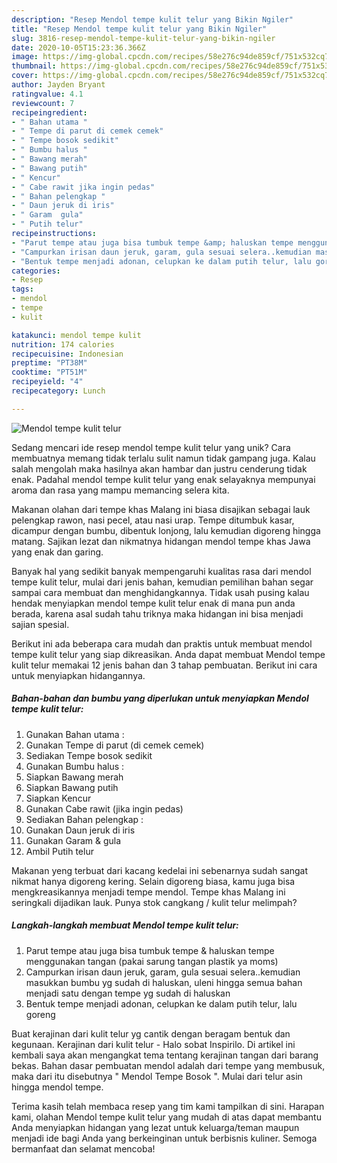 ```yaml
---
description: "Resep Mendol tempe kulit telur yang Bikin Ngiler"
title: "Resep Mendol tempe kulit telur yang Bikin Ngiler"
slug: 3816-resep-mendol-tempe-kulit-telur-yang-bikin-ngiler
date: 2020-10-05T15:23:36.366Z
image: https://img-global.cpcdn.com/recipes/58e276c94de859cf/751x532cq70/mendol-tempe-kulit-telur-foto-resep-utama.jpg
thumbnail: https://img-global.cpcdn.com/recipes/58e276c94de859cf/751x532cq70/mendol-tempe-kulit-telur-foto-resep-utama.jpg
cover: https://img-global.cpcdn.com/recipes/58e276c94de859cf/751x532cq70/mendol-tempe-kulit-telur-foto-resep-utama.jpg
author: Jayden Bryant
ratingvalue: 4.1
reviewcount: 7
recipeingredient:
- " Bahan utama "
- " Tempe di parut di cemek cemek"
- " Tempe bosok sedikit"
- " Bumbu halus "
- " Bawang merah"
- " Bawang putih"
- " Kencur"
- " Cabe rawit jika ingin pedas"
- " Bahan pelengkap "
- " Daun jeruk di iris"
- " Garam  gula"
- " Putih telur"
recipeinstructions:
- "Parut tempe atau juga bisa tumbuk tempe &amp; haluskan tempe menggunakan tangan (pakai sarung tangan plastik ya moms)"
- "Campurkan irisan daun jeruk, garam, gula sesuai selera..kemudian masukkan bumbu yg sudah di haluskan, uleni hingga semua bahan menjadi satu dengan tempe yg sudah di haluskan"
- "Bentuk tempe menjadi adonan, celupkan ke dalam putih telur, lalu goreng"
categories:
- Resep
tags:
- mendol
- tempe
- kulit

katakunci: mendol tempe kulit 
nutrition: 174 calories
recipecuisine: Indonesian
preptime: "PT38M"
cooktime: "PT51M"
recipeyield: "4"
recipecategory: Lunch

---
```



![Mendol tempe kulit telur](https://img-global.cpcdn.com/recipes/58e276c94de859cf/751x532cq70/mendol-tempe-kulit-telur-foto-resep-utama.jpg)

Sedang mencari ide resep mendol tempe kulit telur yang unik? Cara membuatnya memang tidak terlalu sulit namun tidak gampang juga. Kalau salah mengolah maka hasilnya akan hambar dan justru cenderung tidak enak. Padahal mendol tempe kulit telur yang enak selayaknya mempunyai aroma dan rasa yang mampu memancing selera kita.

Makanan olahan dari tempe khas Malang ini biasa disajikan sebagai lauk pelengkap rawon, nasi pecel, atau nasi urap. Tempe ditumbuk kasar, dicampur dengan bumbu, dibentuk lonjong, lalu kemudian digoreng hingga matang. Sajikan lezat dan nikmatnya hidangan mendol tempe khas Jawa yang enak dan garing.

Banyak hal yang sedikit banyak mempengaruhi kualitas rasa dari mendol tempe kulit telur, mulai dari jenis bahan, kemudian pemilihan bahan segar sampai cara membuat dan menghidangkannya. Tidak usah pusing kalau hendak menyiapkan mendol tempe kulit telur enak di mana pun anda berada, karena asal sudah tahu triknya maka hidangan ini bisa menjadi sajian spesial.


Berikut ini ada beberapa cara mudah dan praktis untuk membuat mendol tempe kulit telur yang siap dikreasikan. Anda dapat membuat Mendol tempe kulit telur memakai 12 jenis bahan dan 3 tahap pembuatan. Berikut ini cara untuk menyiapkan hidangannya.

<!--inarticleads1-->

##### Bahan-bahan dan bumbu yang diperlukan untuk menyiapkan Mendol tempe kulit telur:

1. Gunakan  Bahan utama :
1. Gunakan  Tempe di parut (di cemek cemek)
1. Sediakan  Tempe bosok sedikit
1. Gunakan  Bumbu halus :
1. Siapkan  Bawang merah
1. Siapkan  Bawang putih
1. Siapkan  Kencur
1. Gunakan  Cabe rawit (jika ingin pedas)
1. Sediakan  Bahan pelengkap :
1. Gunakan  Daun jeruk di iris
1. Gunakan  Garam &amp; gula
1. Ambil  Putih telur


Makanan yeng terbuat dari kacang kedelai ini sebenarnya sudah sangat nikmat hanya digoreng kering. Selain digoreng biasa, kamu juga bisa mengkreasikannya menjadi tempe mendol. Tempe khas Malang ini seringkali dijadikan lauk. Punya stok cangkang / kulit telur melimpah? 

<!--inarticleads2-->

##### Langkah-langkah membuat Mendol tempe kulit telur:

1. Parut tempe atau juga bisa tumbuk tempe &amp; haluskan tempe menggunakan tangan (pakai sarung tangan plastik ya moms)
1. Campurkan irisan daun jeruk, garam, gula sesuai selera..kemudian masukkan bumbu yg sudah di haluskan, uleni hingga semua bahan menjadi satu dengan tempe yg sudah di haluskan
1. Bentuk tempe menjadi adonan, celupkan ke dalam putih telur, lalu goreng


Buat kerajinan dari kulit telur yg cantik dengan beragam bentuk dan kegunaan. Kerajinan dari kulit telur - Halo sobat Inspirilo. Di artikel ini kembali saya akan mengangkat tema tentang kerajinan tangan dari barang bekas. Bahan dasar pembuatan mendol adalah dari tempe yang membusuk, maka dari itu disebutnya &#34; Mendol Tempe Bosok &#34;. Mulai dari telur asin hingga mendol tempe. 

Terima kasih telah membaca resep yang tim kami tampilkan di sini. Harapan kami, olahan Mendol tempe kulit telur yang mudah di atas dapat membantu Anda menyiapkan hidangan yang lezat untuk keluarga/teman maupun menjadi ide bagi Anda yang berkeinginan untuk berbisnis kuliner. Semoga bermanfaat dan selamat mencoba!
